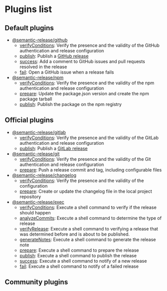 # Plugins list

## Default plugins

- [@semantic-release/github](https://github.com/semantic-release/github)
  - [verifyConditions](https://github.com/semantic-release/github#verifyconditions): Verify the presence and the validity of the GitHub authentication and release configuration
  - [publish](https://github.com/semantic-release/github#publish): Publish a [GitHub release](https://help.github.com/articles/about-releases)
  - [success](https://github.com/semantic-release/github#success): Add a comment to GitHub issues and pull requests resolved in the release
  - [fail](https://github.com/semantic-release/github#fail): Open a GitHub issue when a release fails
- [@semantic-release/npm](https://github.com/semantic-release/npm)
  - [verifyConditions](https://github.com/semantic-release/npm#verifyconditions): Verify the presence and the validity of the npm authentication and release configuration
  - [prepare](https://github.com/semantic-release/npm#prepare): Update the package.json version and create the npm package tarball
  - [publish](https://github.com/semantic-release/npm#publish): Publish the package on the npm registry

## Official plugins

- [@semantic-release/gitlab](https://github.com/semantic-release/gitlab)
  - [verifyConditions](https://github.com/semantic-release/gitlab#verifyconditions): Verify the presence and the validity of the GitLab authentication and release configuration
  - [publish](https://github.com/semantic-release/gitlab#publish): Publish a [GitLab release](https://docs.gitlab.com/ce/workflow/releases.html)
- [@semantic-release/git](https://github.com/semantic-release/git)
  - [verifyConditions](https://github.com/semantic-release/git#verifyconditions): Verify the presence and the validity of the Git authentication and release configuration
  - [prepare](https://github.com/semantic-release/git#prepare): Push a release commit and tag, including configurable files
- [@semantic-release/changelog](https://github.com/semantic-release/changelog)
  - [verifyConditions](https://github.com/semantic-release/changelog#verifyconditions): Verify the presence and the validity of the configuration
  - [prepare](https://github.com/semantic-release/changelog#prepare): Create or update the changelog file in the local project repository
- [@semantic-release/exec](https://github.com/semantic-release/exec)
  - [verifyConditions](https://github.com/semantic-release/exec#verifyconditions): Execute a shell command to verify if the release should happen
  - [analyzeCommits](https://github.com/semantic-release/exec#analyzecommits): Execute a shell command to determine the type of release
  - [verifyRelease](https://github.com/semantic-release/exec#verifyrelease): Execute a shell command to verifying a release that was determined before and is about to be published.
  - [generateNotes](https://github.com/semantic-release/exec#analyzecommits): Execute a shell command to generate the release note
  - [prepare](https://github.com/semantic-release/exec#prepare): Execute a shell command to prepare the release
  - [publish](https://github.com/semantic-release/exec#publish): Execute a shell command to publish the release
  - [success](https://github.com/semantic-release/exec#success): Execute a shell command to notify of a new release
  - [fail](https://github.com/semantic-release/exec#fail): Execute a shell command to notify of a failed release

## Community plugins
